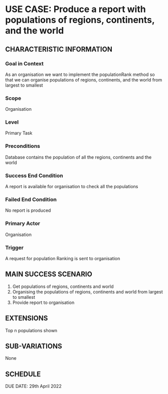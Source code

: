 # USE CASE: Produce a report with populations of regions, continents, and the world 

## CHARACTERISTIC INFORMATION

### Goal in Context

As an organisation we want to implement the populationRank method so that we can organise populations of regions, continents, and the world from largest to smallest

### Scope

Organisation 

### Level

Primary Task

### Preconditions

Database contains the population of all the regions, continents and the world

### Success End Condition

A report is available for organisation to check all the populations

### Failed End Condition

No report is produced

### Primary Actor

Organisation

### Trigger

A request for population Ranking is sent to organisation

## MAIN SUCCESS SCENARIO

1. Get populations of regions, continents and world
2. Organising the populations of regions, continents and world from largest to smallest
3. Provide report to organisation

## EXTENSIONS

Top n populations shown

## SUB-VARIATIONS

None

## SCHEDULE

DUE DATE: 29th April 2022
